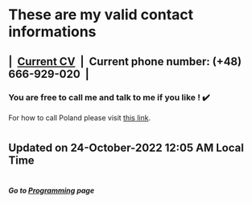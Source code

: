 # These are my valid contact informations


## |&nbsp;&nbsp;[Current CV](https://1drv.ms/b/s!AkAwFGvHtN-RgWRRcsoHrGpXBIP5?e=MJOKDl "My up to date CV")&nbsp;&nbsp;|&nbsp;&nbsp;Current phone number:&nbsp;(+48) 666-929-020&nbsp;&nbsp;|

### You are free to call me and talk to me if you like !&nbsp;:heavy_check_mark:

For how to call Poland please visit [this link](https://www.howtocallabroad.com/poland/ "Guideline on calling Poland").

#
## Updated on 24-October-2022 12:05 AM Local Time

#
##### Go to [Programming](/programming/Programming.md#all-the-latest-about-my-programming-activities "All the latest about Lucas' software engineering") page
